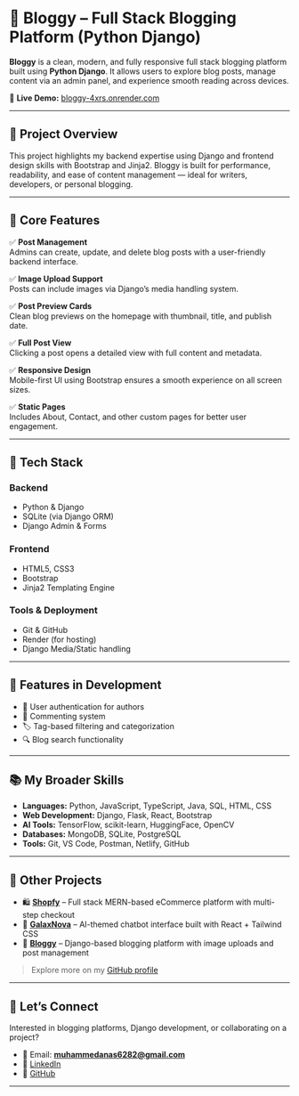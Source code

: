 # 📝 Bloggy – Full Stack Blogging Platform (Python Django)

**Bloggy** is a clean, modern, and fully responsive full stack blogging platform built using **Python Django**. It allows users to explore blog posts, manage content via an admin panel, and experience smooth reading across devices.

🔗 **Live Demo:** [bloggy-4xrs.onrender.com](https://bloggy-4xrs.onrender.com)

---

## 🚀 Project Overview

This project highlights my backend expertise using Django and frontend design skills with Bootstrap and Jinja2. Bloggy is built for performance, readability, and ease of content management — ideal for writers, developers, or personal blogging.

---

## 🌟 Core Features

✅ **Post Management**  
Admins can create, update, and delete blog posts with a user-friendly backend interface.

✅ **Image Upload Support**  
Posts can include images via Django’s media handling system.

✅ **Post Preview Cards**  
Clean blog previews on the homepage with thumbnail, title, and publish date.

✅ **Full Post View**  
Clicking a post opens a detailed view with full content and metadata.

✅ **Responsive Design**  
Mobile-first UI using Bootstrap ensures a smooth experience on all screen sizes.

✅ **Static Pages**  
Includes About, Contact, and other custom pages for better user engagement.

---

## 🧱 Tech Stack

### Backend
- Python & Django
- SQLite (via Django ORM)
- Django Admin & Forms

### Frontend
- HTML5, CSS3
- Bootstrap
- Jinja2 Templating Engine

### Tools & Deployment
- Git & GitHub
- Render (for hosting)
- Django Media/Static handling

---

## 🧠 Features in Development

- 🔐 User authentication for authors  
- 💬 Commenting system  
- 🏷️ Tag-based filtering and categorization  
- 🔍 Blog search functionality

---

## 📚 My Broader Skills

- **Languages:** Python, JavaScript, TypeScript, Java, SQL, HTML, CSS  
- **Web Development:** Django, Flask, React, Bootstrap  
- **AI Tools:** TensorFlow, scikit-learn, HuggingFace, OpenCV  
- **Databases:** MongoDB, SQLite, PostgreSQL  
- **Tools:** Git, VS Code, Postman, Netlify, GitHub

---

## 💼 Other Projects

- 🛍️ **[Shopfy](https://shopfy-ncx.netlify.app/)** – Full stack MERN-based eCommerce platform with multi-step checkout  
- 🤖 **[GalaxNova](https://galaxnova.netlify.app/)** – AI-themed chatbot interface built with React + Tailwind CSS    
- 📝 **[Bloggy](https://bloggy-4xrs.onrender.com)** – Django-based blogging platform with image uploads and post management  

> Explore more on my [GitHub profile](https://github.com/Muhammed-anas)

---

## 💬 Let’s Connect

Interested in blogging platforms, Django development, or collaborating on a project?

- 📧 Email: **muhammedanas6282@gmail.com**  
- 🔗 [LinkedIn](https://linkedin.com/in/muhammed-anas-ma)  
- 🐙 [GitHub](https://github.com/Muhammed-anas)

---
